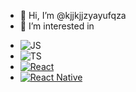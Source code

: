 - 👋 Hi, I’m @kjjkjjzyayufqza
- 👀 I’m interested in

* ![JS][javascript]
* ![TS][typescript]
* [![React][react.js]][react-url]
* [![React Native][react-native]][react-native-url]

<!-- MARKDOWN LINKS & IMAGES -->
<!-- https://www.markdownguide.org/basic-syntax/#reference-style-links -->

[javascript]: https://img.shields.io/badge/JavaScript-F7DF1E?style=for-the-badge&logo=javascript&logoColor=black
[typescript]: https://img.shields.io/badge/Typescript-3178C6?style=for-the-badge&logo=Typescript&logoColor=ffffff
[react.js]: https://img.shields.io/badge/React-20232A?style=for-the-badge&logo=react&logoColor=61DAFB
[react-url]: https://reactjs.org/
[react-native]: https://img.shields.io/badge/React%20Native-61DAFB?style=for-the-badge&logo=React&logoColor=090000
[react-native-url]: https://reactnative.dev/
